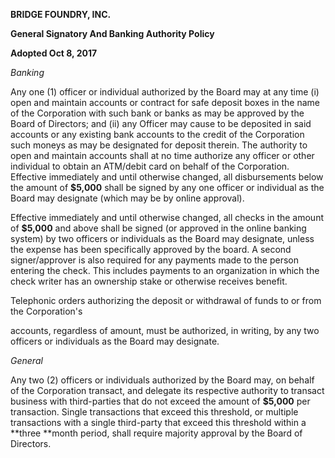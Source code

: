 **BRIDGE FOUNDRY, INC.**

**General Signatory And Banking Authority Policy**

**Adopted Oct 8, 2017**

_Banking_

Any one (1) officer or individual authorized by the Board may at any time (i) open and maintain accounts or contract for safe deposit boxes in the name of the Corporation with such bank or banks as may be approved by the Board of Directors; and (ii) any Officer may cause to be deposited in said accounts or any existing bank accounts to the credit of the Corporation such moneys as may be designated for deposit therein. The authority to open and maintain accounts shall at no time authorize any officer or other individual to obtain an ATM/debit card on behalf of the Corporation. Effective immediately and until otherwise changed, all disbursements below the amount of **$5,000** shall be signed by any one officer or individual as the Board may designate (which may be by online approval).

Effective immediately and until otherwise changed, all checks in the amount of **$5,000** and above shall be signed (or approved in the online banking system) by two officers or individuals as the Board may designate, unless the expense has been specifically approved by the board. A second signer/approver is also required for any payments made to the person entering the check. This includes payments to an organization in which the check writer has an ownership stake or otherwise receives benefit.

Telephonic orders authorizing the deposit or withdrawal of funds to or from the Corporation's

accounts, regardless of amount, must be authorized, in writing, by any two officers or individuals as the Board may designate.

_General_

Any two (2) officers or individuals authorized by the Board may, on behalf of the Corporation transact, and delegate its respective authority to transact business with third-parties that do not exceed the amount of **$5,000** per transaction. Single transactions that exceed this threshold, or multiple transactions with a single third-party that exceed this threshold within a **three **month period, shall require majority approval by the Board of Directors.




